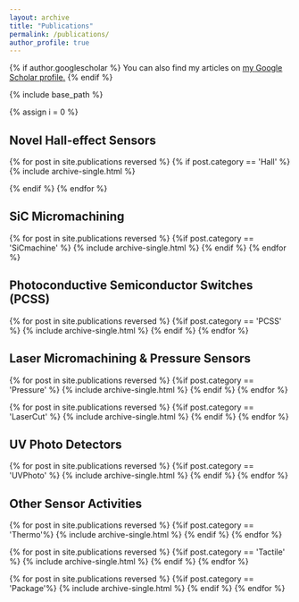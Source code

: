 ```yaml
---
layout: archive
title: "Publications"
permalink: /publications/
author_profile: true
---
```


{% if author.googlescholar %}
  You can also find my articles on <u><a href="{{author.googlescholar}}">my Google Scholar profile</a>.</u>
{% endif %}

{% include base_path %}

{% assign i = 0 %}

<h2>Novel Hall-effect Sensors</h2>

{% for post in site.publications reversed %}
  {% if post.category == 'Hall' %}
 {% include archive-single.html %}
 
  {% endif %}
{% endfor %}

<h2>SiC Micromachining</h2>

{% for post in site.publications reversed %}
  {%if post.category == 'SiCmachine' %}
    {% include archive-single.html %}
  {% endif %}
{% endfor %}

<h2>Photoconductive Semiconductor Switches (PCSS)</h2>

{% for post in site.publications reversed %}
  {%if post.category == 'PCSS' %}
    {% include archive-single.html %}
  {% endif %}
{% endfor %}

<h2>Laser Micromachining & Pressure Sensors</h2>
{% for post in site.publications reversed %}
  {%if post.category ==  'Pressure' %}
    {% include archive-single.html %}
  {% endif %}
{% endfor %}

{% for post in site.publications reversed %}
  {%if post.category == 'LaserCut' %}
    {% include archive-single.html %}
  {% endif %}
{% endfor %}

<h2>UV Photo Detectors</h2>

{% for post in site.publications reversed %}
  {%if post.category == 'UVPhoto' %}
    {% include archive-single.html %}
  {% endif %}
{% endfor %}

<h2>Other Sensor Activities</h2>

{% for post in site.publications reversed %}
  {%if post.category == 'Thermo'%}
    {% include archive-single.html %}
  {% endif %}
{% endfor %}

{% for post in site.publications reversed %}
  {%if post.category ==  'Tactile' %}
    {% include archive-single.html %}
  {% endif %}
{% endfor %}


{% for post in site.publications reversed %}
  {%if post.category == 'Package'%}
    {% include archive-single.html %}
  {% endif %}
{% endfor %}

